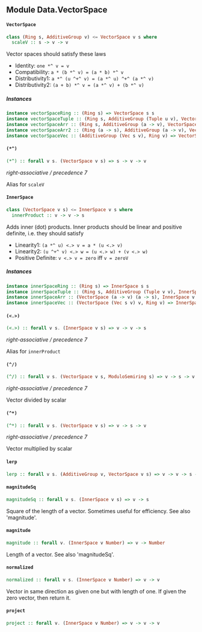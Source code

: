 ## Module Data.VectorSpace

#### `VectorSpace`

``` purescript
class (Ring s, AdditiveGroup v) <= VectorSpace v s where
  scaleV :: s -> v -> v
```

Vector spaces should satisfy these laws

- Identity: `one *^ v = v`
- Compatibility: `a * (b *^ v) = (a * b) *^ v`
- Distributivity1: `a *^ (u ^+^ v) = (a *^ u) ^+^ (a *^ v)`
- Distributivity2: `(a + b) *^ v = (a *^ v) + (b *^ v)`


##### Instances
``` purescript
instance vectorSpaceRing :: (Ring s) => VectorSpace s s
instance vectorSpaceTuple :: (Ring s, AdditiveGroup (Tuple u v), VectorSpace u s, VectorSpace v s) => VectorSpace (Tuple u v) s
instance vectorSpaceArr :: (Ring s, AdditiveGroup (a -> v), VectorSpace v s) => VectorSpace (a -> v) s
instance vectorSpaceArr2 :: (Ring (a -> s), AdditiveGroup (a -> v), VectorSpace v s) => VectorSpace (a -> v) (a -> s)
instance vectorSpaceVec :: (AdditiveGroup (Vec s v), Ring v) => VectorSpace (Vec s v) v
```

#### `(*^)`

``` purescript
(*^) :: forall v s. (VectorSpace v s) => s -> v -> v
```

_right-associative / precedence 7_

Alias for `scaleV`

#### `InnerSpace`

``` purescript
class (VectorSpace v s) <= InnerSpace v s where
  innerProduct :: v -> v -> s
```

Adds inner (dot) products.
Inner products should be linear and positive definite,
i.e. they should satisfy

- Linearity1: `(a *^ u) <.> v = a * (u <.> v)`
- Linearity2: `(u ^+^ v) <.> w = (u <.> w) + (v <.> w)`
- Positive Definite: `v <.> v = zero` iff `v = zeroV`


##### Instances
``` purescript
instance innerSpaceRing :: (Ring s) => InnerSpace s s
instance innerSpaceTuple :: (Ring s, AdditiveGroup (Tuple v v), InnerSpace v s) => InnerSpace (Tuple v v) s
instance innerSpaceArr :: (VectorSpace (a -> v) (a -> s), InnerSpace v s) => InnerSpace (a -> v) (a -> s)
instance innerSpaceVec :: (VectorSpace (Vec s v) v, Ring v) => InnerSpace (Vec s v) v
```

#### `(<.>)`

``` purescript
(<.>) :: forall v s. (InnerSpace v s) => v -> v -> s
```

_right-associative / precedence 7_

Alias for `innerProduct`

#### `(^/)`

``` purescript
(^/) :: forall v s. (VectorSpace v s, ModuloSemiring s) => v -> s -> v
```

_right-associative / precedence 7_

Vector divided by scalar

#### `(^*)`

``` purescript
(^*) :: forall v s. (VectorSpace v s) => v -> s -> v
```

_right-associative / precedence 7_

Vector multiplied by scalar

#### `lerp`

``` purescript
lerp :: forall v s. (AdditiveGroup v, VectorSpace v s) => v -> v -> s -> v
```

#### `magnitudeSq`

``` purescript
magnitudeSq :: forall v s. (InnerSpace v s) => v -> s
```

Square of the length of a vector.  Sometimes useful for efficiency.
See also 'magnitude'.

#### `magnitude`

``` purescript
magnitude :: forall v. (InnerSpace v Number) => v -> Number
```

Length of a vector.   See also 'magnitudeSq'.

#### `normalized`

``` purescript
normalized :: forall v s. (InnerSpace v Number) => v -> v
```

Vector in same direction as given one but with length of one.  If
given the zero vector, then return it.

#### `project`

``` purescript
project :: forall v. (InnerSpace v Number) => v -> v -> v
```


